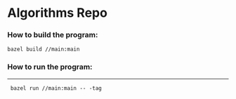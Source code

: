 # Algorithms Repo

### How to build the program:
<code>bazel build //main:main </code> 
### How to run the program:
---
<code> bazel run //main:main -- -tag </code>